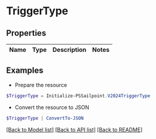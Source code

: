 # TriggerType
## Properties

Name | Type | Description | Notes
------------ | ------------- | ------------- | -------------

## Examples

- Prepare the resource
```powershell
$TriggerType = Initialize-PSSailpoint.V2024TriggerType 
```

- Convert the resource to JSON
```powershell
$TriggerType | ConvertTo-JSON
```

[[Back to Model list]](../README.md#documentation-for-models) [[Back to API list]](../README.md#documentation-for-api-endpoints) [[Back to README]](../README.md)

